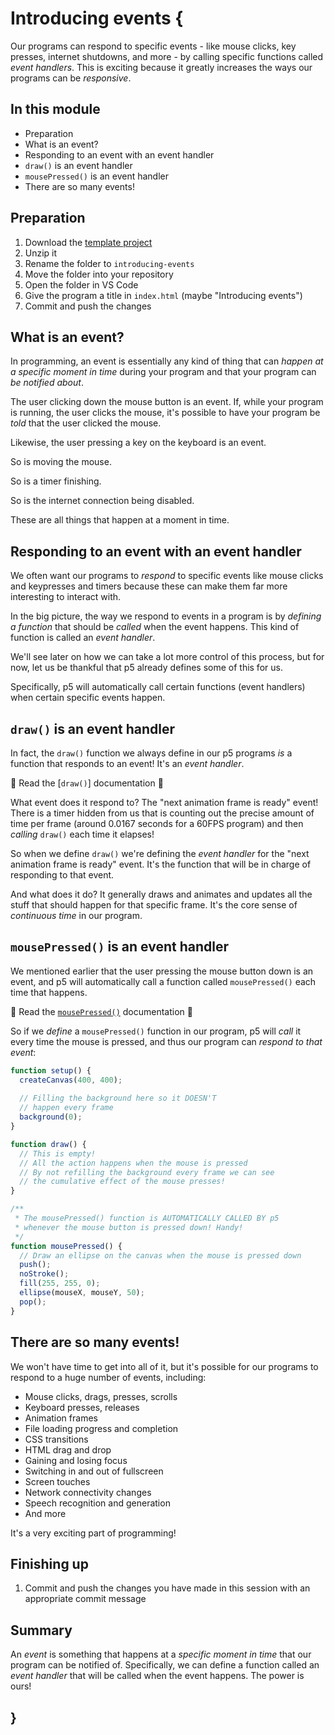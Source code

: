 # Introducing events {
   
Our programs can respond to specific events - like mouse clicks, key presses, internet shutdowns, and more - by calling specific functions called *event handlers*. This is exciting because it greatly increases the ways our programs can be *responsive*.

## In this module

- Preparation
- What is an event?
- Responding to an event with an event handler
- `draw()` is an event handler
- `mousePressed()` is an event handler
- There are so many events!

## Preparation

1. Download the [template project](../../templates/template-p5-project.zip)
2. Unzip it
3. Rename the folder to `introducing-events`
4. Move the folder into your repository
5. Open the folder in VS Code
6. Give the program a title in `index.html` (maybe "Introducing events")
7. Commit and push the changes

## What is an event?

In programming, an event is essentially any kind of thing that can *happen at a specific moment in time* during your program and that your program can *be notified about*.

The user clicking down the mouse button is an event. If, while your program is running, the user clicks the mouse, it's possible to have your program be *told* that the user clicked the mouse.

Likewise, the user pressing a key on the keyboard is an event.

So is moving the mouse.

So is a timer finishing.

So is the internet connection being disabled.

These are all things that happen at a moment in time.

## Responding to an event with an event handler

We often want our programs to *respond* to specific events like mouse clicks and keypresses and timers because these can make them far more interesting to interact with.

In the big picture, the way we respond to events in a program is by *defining a function* that should be *called* when the event happens. This kind of function is called an *event handler*.

We'll see later on how we can take a lot more control of this process, but for now, let us be thankful that p5 already defines some of this for us.

Specifically, p5 will automatically call certain functions (event handlers) when certain specific events happen.

## `draw()` is an event handler

In fact, the `draw()` function we always define in our p5 programs *is* a function that responds to an event! It's an *event handler*.

📖 Read the [`draw()`] documentation 📖

What event does it respond to? The "next animation frame is ready" event! There is a timer hidden from us that is counting out the precise amount of time per frame (around 0.0167 seconds for a 60FPS program) and then *calling* `draw()` each time it elapses!

So when we define `draw()` we're defining the *event handler* for the "next animation frame is ready" event. It's the function that will be in charge of responding to that event.

And what does it do? It generally draws and animates and updates all the stuff that should happen for that specific frame. It's the core sense of *continuous time* in our program.

## `mousePressed()` is an event handler

We mentioned earlier that the user pressing the mouse button down is an event, and p5 will automatically call a function called `mousePressed()` each time that happens. 

📖 Read the [`mousePressed()`](https://p5js.org/reference/p5/mousePressed/) documentation 📖

So if we *define* a `mousePressed()` function in our program, p5 will *call* it every time the mouse is pressed, and thus our program can *respond to that event*:

```javascript
function setup() {
  createCanvas(400, 400);
  
  // Filling the background here so it DOESN'T
  // happen every frame
  background(0);
}

function draw() {
  // This is empty!
  // All the action happens when the mouse is pressed
  // By not refilling the background every frame we can see
  // the cumulative effect of the mouse presses!
}

/**
 * The mousePressed() function is AUTOMATICALLY CALLED BY p5
 * whenever the mouse button is pressed down! Handy!
 */
function mousePressed() {
  // Draw an ellipse on the canvas when the mouse is pressed down
  push();
  noStroke();
  fill(255, 255, 0);
  ellipse(mouseX, mouseY, 50);
  pop();
}
```

## There are so many events!

We won't have time to get into all of it, but it's possible for our programs to respond to a huge number of events, including:

- Mouse clicks, drags, presses, scrolls
- Keyboard presses, releases
- Animation frames
- File loading progress and completion
- CSS transitions
- HTML drag and drop
- Gaining and losing focus
- Switching in and out of fullscreen
- Screen touches
- Network connectivity changes
- Speech recognition and generation
- And more

It's a very exciting part of programming!

## Finishing up

1. Commit and push the changes you have made in this session with an appropriate commit message

## Summary

An *event* is something that happens at a *specific moment in time* that our program can be notified of. Specifically, we can define a function called an *event handler* that will be called when the event happens. The power is ours!

    
## }